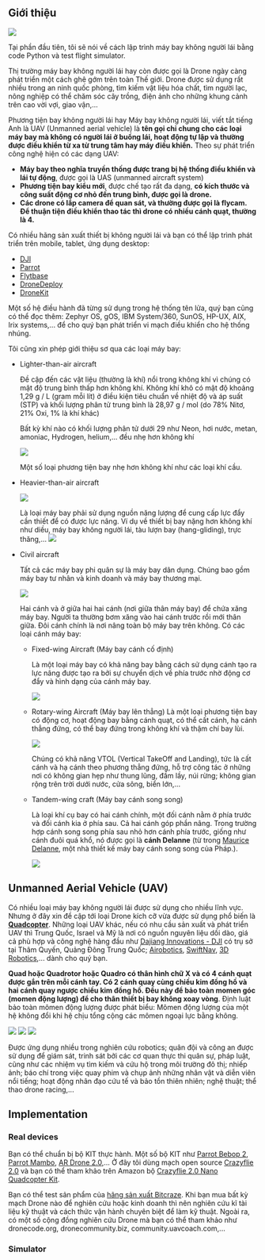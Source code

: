 ## Giới thiệu 
![](https://lh3.googleusercontent.com/odqXB6YeHJ0aBEX8RdEpAXkYL2oyOXfNSo2Tnjl5QMcx_seanjVbmouyG9j3RlZC2qjL33WXsS8cJN9mViD8gTa5iAZvK18CDm_74kZL5yIkz0jkAAFHXrYxViowu9bN6yNxols7JH4l9keHlIObDClRNogtvPhfXLUUWaqcVBdl3TU7kvIwRCRyEJYMbTBgtub1VC3wnRY1j9UTqdO1CVLB1gJBy1ToxCeJgRFwDIaIEeSaMbU2Wlo-F3FRPsFVEX7uXwNsd4c2AVonUNozBDI5qPlJVC6eDillZEt4xfW1Y0FsmOI-5psFxYj4Jp9TSmY8sxb43D-hKjB_DMfsHRbNyBup6sDtETS3HuCV0ccaHcViUYkZEiSaliCouE0QNkL0bQndwEFpJZTzFKpXWYEMVKOy9mBUKUAUAYeMN3sp-o7WYWiQoSFSR-UxmGn-c0R6qi65UTi8RC7Qouq3yU9Gc-uAoXC4RJKW4PNB1_walggPmcULWwBhzFuNq93LQZywcck7EJCKVxN7KL6W8dR_Bud-TG0YDeQtcN3j6dHp-OaEfbiwCibO3u7DI6BPaz3kTBiXl6woc4dPJVhc2jAbOSguQiTbi2G9S2rz9xMgGjjwvtqe2BHzTnY4tUlvq7hSpLBc9e9Nf_kUpok-V8QmSLebNs3Eab5J3H4BvMyLxmTWry28cO77LdkpxAi1BWe9vE-XfDAVZK6ZUw=w479-h269-no)

Tại phần đầu tiên, tôi sẽ nói về cách lập trình máy bay không người lái bằng code Python và test flight simulator. 

Thị trường máy bay không người lái hay còn được gọi là Drone ngày càng phát triển một cách ghê gớm trên toàn Thế giới. Drone được sử dụng rất nhiều trong an ninh quốc phòng, tìm kiếm vật liệu hóa chất, tìm người lạc, nông nghiệp có thể chăm sóc cây trồng, điện ảnh cho những khung cảnh trên cao vời vợi, giao vận,...

Phương tiện bay không người lái hay Máy bay không người lái, viết tắt tiếng Anh là UAV (Unmanned aerial vehicle) là **tên gọi chỉ chung cho các loại máy bay mà không có người lái ở buồng lái, hoạt động tự lập và thường được điều khiển từ xa từ trung tâm hay máy điều khiển.** Theo sự phát triển công nghệ hiện có các dạng UAV:

+ **Máy bay theo nghĩa truyền thống được trang bị hệ thống điều khiển và lái tự động**, được gọi là UAS (unmanned aircraft system) 
+ **Phương tiện bay kiểu mới**, được chế tạo rất đa dạng, **có kích thước và công suất động cơ nhỏ đến trung bình, được gọi là drone.**
+ **Các drone có lắp camera để quan sát, và thường được gọi là flycam. Để thuận tiện điều khiển thao tác thì drone có nhiều cánh quạt, thường là 4.**

Có nhiều hãng sản xuất thiết bị không người lái và bạn có thể lập trình phát triển trên mobile, tablet, ứng dụng desktop:
+ [DJI](http://developer.dji.com/)
+ [Parrot](https://developer.parrot.com/index.html)
+ [Flytbase](https://flytbase.com/flytos/)
+ [DroneDeploy](https://www.dronedeploy.com/)
+ [DroneKit](http://dronekit.io/)

Một số hệ điều hành đã từng sử dụng trong hệ thống tên lửa, quý bạn cũng có thể đọc thêm: Zephyr OS, gOS, IBM System/360, SunOS, HP-UX, AIX, Irix systems,... để cho quý bạn phát triển vi mạch điều khiển cho hệ thống nhúng. 

Tôi cũng xin phép giới thiệu sơ qua các loại máy bay:
+ Lighter-than-air aircraft
  
  Đề cập đến các vật liệu (thường là khí) nổi trong không khí vì chúng có mật độ trung bình thấp hơn không khí. Không khí khô có mật độ khoảng 1,29 g / L (gram mỗi lít) ở điều kiện tiêu chuẩn về nhiệt độ và áp suất (STP) và khối lượng phân tử trung bình là 28,97 g / mol (do 78% Nitơ, 21% Oxi, 1% là khí khác)
  
  Bất kỳ khí nào có khối lượng phân tử dưới 29 như Neon, hơi nước, metan, amoniac, Hydrogen, helium,... đều nhẹ hơn không khí

  ![](https://cdn.britannica.com/s:700x450/30/91830-004-5560E6CB.jpg)
 
  Một số loại phương tiện bay nhẹ hơn không khí như các loại khí cầu.
  
+ Heavier-than-air aircraft

  ![](https://cdn.britannica.com/s:700x450/11/129811-004-9D34C115.jpg)
  
  Là loại máy bay phải sử dụng nguồn năng lượng để cung cấp lực đẩy cần thiết để có được lực nâng. Ví dụ về thiết bị bay nặng hơn không khí như diều, máy bay không người lái, tàu lượn bay (hang-gliding), trực thăng,...
  ![](https://cdn.britannica.com/s:700x450/63/100263-004-8F5C54B4.jpg)
+ Civil aircraft
  
  Tất cả các máy bay phi quân sự là máy bay dân dụng. Chúng bao gồm máy bay tư nhân và kinh doanh và máy bay thương mại.
  
  ![](https://cdn.britannica.com/s:700x450/44/93544-004-A211D18D.jpg)
  
  Hai cánh và ở giữa hai hai cánh (nơi giữa thân máy bay) để chứa xăng máy bay. Người ta thường bơm xăng vào hai cánh trước rồi mới thân giữa.
  Đôi cánh chính là nơi nâng toàn bộ máy bay trên không. Có các loại cánh máy bay:
  + Fixed-wing Aircraft (Máy bay cánh cố định)
    
    Là một loại máy bay có khả năng bay bằng cách sử dụng cánh tạo ra lực nâng được tạo ra bởi sự chuyển dịch về phía trước nhờ động cơ đẩy và hình dạng của cánh máy bay.

    ![](http://images.policemag.com/articles/M-Beechcraft-2014-Baron-ISR-A2A-sz.jpg)
    
  + Rotary-wing Aircraft (Máy bay lên thẳng)
    Là một loại phương tiện bay có động cơ, hoạt động bay bằng cánh quạt, có thể cất cánh, hạ cánh thẳng đứng, có thể bay đứng trong không khí và thậm chí bay lùi.
    
    ![](http://farm4.static.flickr.com/3254/2347122394_e84c04b09e.jpg)
    
    Chúng có khả năng VTOL (Vertical TakeOff and Landing), tức là cất cánh và hạ cánh theo phương thẳng đứng, hỗ trợ công tác ở những nơi có không gian hẹp như thung lũng, đầm lầy, núi rừng; không gian rộng trên trời dưới nước, cửa sông, biển lớn,...  
    
  + Tandem-wing craft (Máy bay cánh song song)
    
    Là loại khí cụ bay có hai cánh chính, một đối cánh nằm ở phía trước và đối cánh kia ở phía sau. Cả hai cánh góp phần nâng. Trong trường hợp cánh song song phía sau nhỏ hơn cánh phía trước, giống như cánh đuôi quá khổ, nó được gọi là **cánh Delanne** (từ trong [Maurice Delanne](https://fr.wikipedia.org/wiki/Maurice_Delanne), một nhà thiết kế máy bay cánh song song của Pháp.).
    
    ![](https://upload.wikimedia.org/wikipedia/commons/thumb/5/5d/HB-YBK_mignet_HM-380.jpg/200px-HB-YBK_mignet_HM-380.jpg)

## Unmanned Aerial Vehicle (UAV)

Có nhiều loại máy bay không người lái được sử dụng cho nhiều lĩnh vực. Nhưng ở đây xin đề cập tới loại Drone kích cỡ vừa được sử dụng phổ biến là **[Quadcopter](https://en.wikipedia.org/wiki/Quadcopter)**. Những loại UAV khác, nếu có nhu cầu sản xuất và phát triển UAV thì Trung Quốc, Israel và Mỹ là nơi có nguồn nguyên liệu dồi dào, giá cả phù hợp và công nghệ hàng đầu như [Dajiang Innovations - DJI](https://www.dji.com/) có trụ sở tại Thâm Quyến, Quảng Đông Trung Quốc; [Airobotics](https://www.airoboticsdrones.com/), [SwiftNav](https://www.swiftnav.com/), [3D Robotics](https://3dr.com/),... dành cho quý bạn.

**Quad hoặc Quadrotor hoặc Quadro có thân hình chữ X và có 4 cánh quạt được gắn trên mỗi cánh tay. Có 2 cánh quay cùng chiều kim đồng hồ và hai cánh quay ngược chiều kim đồng hồ. Đều này để bảo toàn momen góc (momen động lượng) để cho thân thiết bị bay không xoay vòng**. Định luật bảo toàn mômen động lượng được phát biểu: Mômen động lượng của một hệ không đổi khi hệ chịu tổng cộng các mômen ngoại lực bằng không.

   ![](https://www.mydroneview.blog/wp-content/uploads/2018/08/drone-yaw-elegant-quadcopter-of-drone-yaw.png)   ![](https://lh3.googleusercontent.com/tbKAh6LxJOtAbOxZLkeMTGgFSpuF3vpWIchXiyq01tBR8-K6RWQTU9sbjU0VBAZuUI9A8jNwL7ebgZ509Kf5X5LdeGceGu27w6eQFvbK8ndyLb_hJUYobYQe94COFFgU9epptwgbtdRzZNbFx0RW-TzANvuF1p_4odWvqPnV7fNZNd7bqtwwCx7eHmQ80SXtoQczsTfvx6QNE64_hA41Qaq0oi-CGqovGNThmmJ7MwuMSIeVIDOb4hJ-4iplgCI7oyaF3xmxJiZWY_EF59jJdWo0lLAOVJP4lU5jj5G66RoIl_o2dK-5OWtd1H8DdM4s0GeW5j2MqRHKR4YP-tfpsdSanwjUDqgNdL1EF0RMAVuhrdgs1qzzA5NJYLIAIn2DctC08EdKxxhozfwK6x-MVaKiz6SolHsIsT1FxZFxPBG55hnVDSYVM75rlwExQ10Y1xBv4Zh2uFWoLmivcGT6D4IKYxSrU3qyoShbJKTUvEUjLUvrRqWQTHG296jXPuFB_irpTE5bkrsNzEWe67OvRjyEviOTB9GRqs_ZWosFFdWI0NBueYBfSlPDxVxlxfbWQY9YTNeZH5K6NtHsaV4UFdYF-eFslviUjpQCay-GfyNoAcjJit0rD3B4Q6P9DRuzOCHYm0B4fo2khTptML-9JjBeWAQFP208e4claYABL0yjGYV_eNHd4AttE538FmpQGsUVSuSU5_G9fgJnsw=s277-no)   ![](https://upload.wikimedia.org/wikipedia/commons/2/2a/Quadrotor_yaw_torque.png)

Được ứng dụng nhiều trong nghiên cứu robotics; quân đội và công an được sử dụng để giám sát, trinh sát bởi các cơ quan thực thi quân sự, pháp luật, cũng như các nhiệm vụ tìm kiếm và cứu hộ trong môi trường đô thị; nhiếp ảnh; báo chí trong việc quay phim và chụp ảnh những nhân vật và diễn viên nổi tiếng; hoạt động nhân đạo cứu tế và bảo tồn thiên nhiên; nghệ thuật; thể thao drone racing,...
## Implementation
### Real devices

Bạn có thể chuẩn bị bộ KIT thực hành. Một số bộ KIT như [Parrot Bebop 2](https://www.parrot.com/us/drones/parrot-bebop-2), [Parrot Mambo](https://www.parrot.com/global/drones/parrot-mambo-fly), [AR Drone 2.0](https://www.parrot.com/global/drones/parrot-ardrone-20-elite-edition),... Ở đây tôi dùng mạch open source [Crazyflie 2.0](https://en.wikipedia.org/wiki/Crazyflie_2.0) và bạn có thể tham khảo trên Amazon bộ [Crazyflie 2.0 Nano Quadcopter Kit](https://www.amazon.com/Crazyflie-2-0-Nano-Quadcopter-Kit/dp/B00QBO5LAS). 

Bạn có thể test sản phẩm của [hãng sản xuất Bitcraze](https://www.bitcraze.io/getting-started-with-the-crazyflie-2-0/). Khi bạn mua bất kỳ mạch Drone nào để nghiên cứu hoặc kinh doanh thì nên nghiên cứu kĩ tài liệu kỹ thuật và cách thức vận hành chuyên biệt để làm kỹ thuật. Ngoài ra, có một số cộng đồng nghiên cứu Drone mà bạn có thể tham khảo như dronecode.org, dronecommunity.biz, community.uavcoach.com,...


### Simulator

